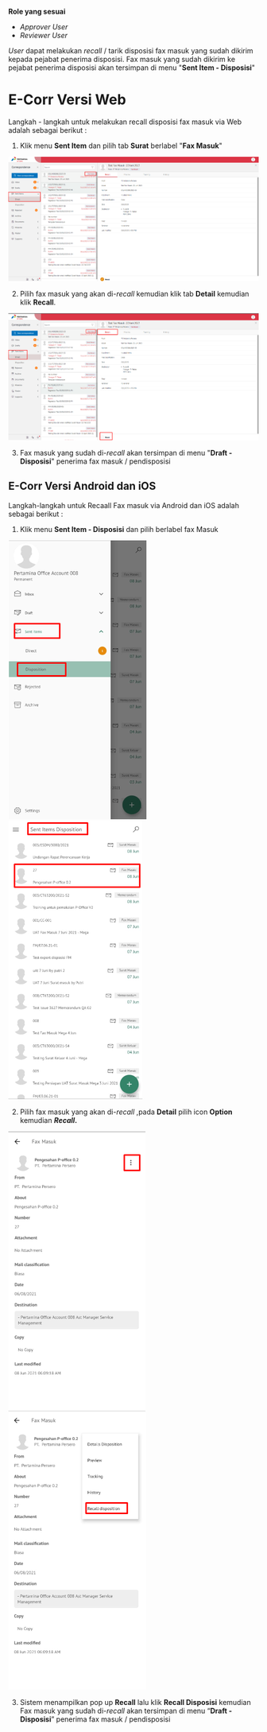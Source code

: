 **Role yang sesuai**

- *Approver User*
- *Reviewer User*

*User* dapat melakukan *recall* / tarik disposisi fax masuk yang sudah dikirim kepada pejabat penerima disposisi. Fax masuk yang sudah dikirim ke pejabat penerima disposisi akan tersimpan di menu "**Sent Item - Disposisi**" 

# **E-Corr Versi Web**

Langkah - langkah untuk melakukan recall disposisi fax masuk via Web adalah sebagai berikut :

1. Klik menu **Sent Item** dan pilih tab **Surat** berlabel "**Fax Masuk**" 

![gambar](FaxMasuk/FM_WEB/Recall02.png)  

2. Pilih fax masuk yang akan di-*recall* kemudian klik tab **Detail** kemudian klik **Recall**.
   
![gambar](FaxMasuk/FM_WEB/Recall01.png)  

3. Fax masuk yang sudah di-*recall* akan tersimpan di menu "**Draft - Disposisi**" penerima fax masuk / pendisposisi



## **E-Corr Versi Android dan iOS**

Langkah-langkah untuk Recaall Fax masuk via Android dan iOS adalah sebagai berikut :

1. Klik menu **Sent Item - Disposisi** dan pilih berlabel fax Masuk 

![gambar](FaxMasuk/FM_Android/Recalldisposisi/02A01.png) ![gambar](FaxMasuk/FM_Android/Recalldisposisi/02A02.png)

2. Pilih fax masuk yang akan di-_recall_ ,pada **Detail** pilih icon **Option** kemudian **_Recall_.**

![gambar](FaxMasuk/FM_Android/Recalldisposisi/02A03.png) ![gambar](FaxMasuk/FM_Android/Recalldisposisi/02A04.png)

3. Sistem menampilkan pop up **Recall** lalu klik **Recall Disposisi** kemudian Fax masuk yang sudah di-_recall_ akan tersimpan di menu “**Draft - Disposisi**” penerima fax masuk / pendisposisi



